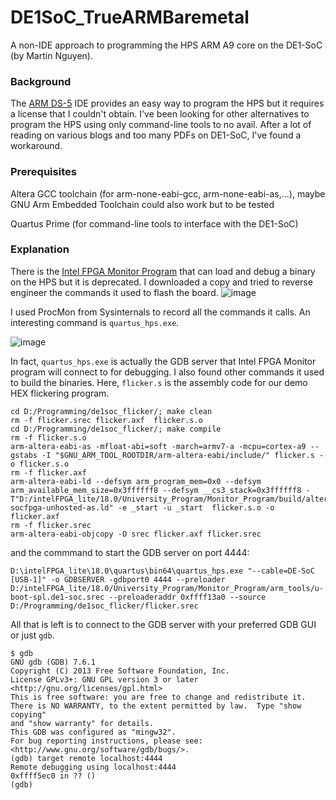# DE1SoC_TrueARMBaremetal 
A non-IDE approach to programming the HPS ARM A9 core on the DE1-SoC (by Martin Nguyen).
### Background
The [ARM DS-5](https://developer.arm.com/downloads/-/ds-5-downloads) IDE provides an easy way to program the HPS but it requires a license that I couldn't obtain. I've been looking for other alternatives to program the HPS using only command-line tools to no avail. After a lot of reading on various blogs and too many PDFs on DE1-SoC, I've found a workaround.
### Prerequisites
Altera GCC toolchain (for arm-none-eabi-gcc, arm-none-eabi-as,...), maybe GNU Arm Embedded Toolchain could also work but to be tested

Quartus Prime (for command-line tools to interface with the DE1-SoC)
### Explanation
There is the [Intel FPGA Monitor Program](https://www.intel.com/content/www/us/en/developer/topic-technology/fpga-academic/tools.html) that can load and debug a binary on the HPS but it is deprecated. I downloaded a copy and tried to reverse engineer the commands it used to flash the board.
![image](https://user-images.githubusercontent.com/12944441/194918867-a1791763-c877-4960-bbf0-8323206056f7.png)

I used ProcMon from Sysinternals to record all the commands it calls. An interesting command is `quartus_hps.exe`.

![image](https://user-images.githubusercontent.com/12944441/194919271-4d6705c5-eecb-453f-8715-0a00351b4deb.png)

In fact, `quartus_hps.exe` is actually the GDB server that Intel FPGA Monitor program will connect to for debugging.
I also found other commands it used to build the binaries. Here, `flicker.s` is the assembly code for our demo HEX flickering program.
```
cd D:/Programming/de1soc_flicker/; make clean 
rm -f flicker.srec flicker.axf  flicker.s.o
cd D:/Programming/de1soc_flicker/; make compile 
rm -f flicker.s.o
arm-altera-eabi-as -mfloat-abi=soft -march=armv7-a -mcpu=cortex-a9 --gstabs -I "$GNU_ARM_TOOL_ROOTDIR/arm-altera-eabi/include/" flicker.s -o flicker.s.o
rm -f flicker.axf
arm-altera-eabi-ld --defsym arm_program_mem=0x0 --defsym arm_available_mem_size=0x3ffffff8 --defsym __cs3_stack=0x3ffffff8 -T"D:/intelFPGA_lite/18.0/University_Program/Monitor_Program/build/altera-socfpga-unhosted-as.ld" -e _start -u _start  flicker.s.o -o flicker.axf
rm -f flicker.srec
arm-altera-eabi-objcopy -O srec flicker.axf flicker.srec
```

and the commmand to start the GDB server on port 4444:

```
D:\intelFPGA_lite\18.0\quartus\bin64\quartus_hps.exe "--cable=DE-SoC [USB-1]" -o GDBSERVER -gdbport0 4444 --preloader D:/intelFPGA_lite/18.0/University_Program/Monitor_Program/arm_tools/u-boot-spl.de1-soc.srec --preloaderaddr 0xffff13a0 --source D:/Programming/de1soc_flicker/flicker.srec
```

All that is left is to connect to the GDB server with your preferred GDB GUI or just `gdb`.
```
$ gdb
GNU gdb (GDB) 7.6.1
Copyright (C) 2013 Free Software Foundation, Inc.
License GPLv3+: GNU GPL version 3 or later <http://gnu.org/licenses/gpl.html>
This is free software: you are free to change and redistribute it.
There is NO WARRANTY, to the extent permitted by law.  Type "show copying"
and "show warranty" for details.
This GDB was configured as "mingw32".
For bug reporting instructions, please see:
<http://www.gnu.org/software/gdb/bugs/>.
(gdb) target remote localhost:4444
Remote debugging using localhost:4444
0xffff5ec0 in ?? ()
(gdb)
```

